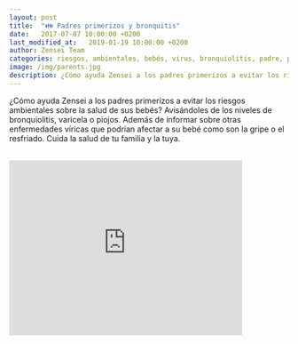 ```yaml
---
layout: post
title:  "👪 Padres primerizos y bronquitis"
date:   2017-07-07 10:00:00 +0200
last_modified_at:   2019-01-19 10:00:00 +0200
author: Zensei Team
categories: riesgos, ambientales, bebés, virus, bronquiolitis, padre, primerizo
image: /img/parents.jpg
description: ¿Cómo ayuda Zensei a los padres primerizos a evitar los riesgos ambientales sobre la salud de sus bebés?
---
```


¿Cómo ayuda Zensei a los padres primerizos a evitar los riesgos ambientales sobre la salud de sus bebés? Avisándoles de los niveles de bronquiolitis, varicela o piojos. Además de informar sobre otras enfermedades víricas que podrían afectar a su bebé como son la gripe o el resfriado. Cuida la salud de tu familia y la tuya.


<br>
<iframe class="center-image" width="420" height="315" src="https://www.youtube.com/embed/uMf2W_-ZEU0" frameborder="0" allowfullscreen></iframe>

